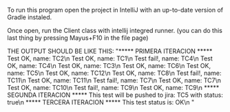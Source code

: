 To run this program open the project in IntelliJ with an up-to-date version of Gradle instaled.

Once open, run the Client class with intellij integred runner.
(you can do this last thing by pressing Mayus+F10 in the file page)

THE OUTPUT SHOULD BE LIKE THIS:
"***** PRIMERA ITERACION *****
Test OK, name: TC2\n
Test OK, name: TC1\n
Test fail!, name: TC4\n
Test OK, name: TC4\n
Test OK, name: TC3\n
Test OK, name: TC6\n
Test OK, name: TC5\n
Test OK, name: TC12\n
Test OK, name: TC8\n
Test fail!, name: TC11\n
Test OK, name: TC11\n
Test fail!, name: TC7\n
Test OK, name: TC7\n
Test OK, name: TC10\n
Test fail!, name: TC9\n
Test OK, name: TC9\n
***** SEGUNDA ITERACION *****
This test will be pushed to jira: TC5 with status: true\n
***** TERCERA ITERACION *****
This test status is: OK\n
"